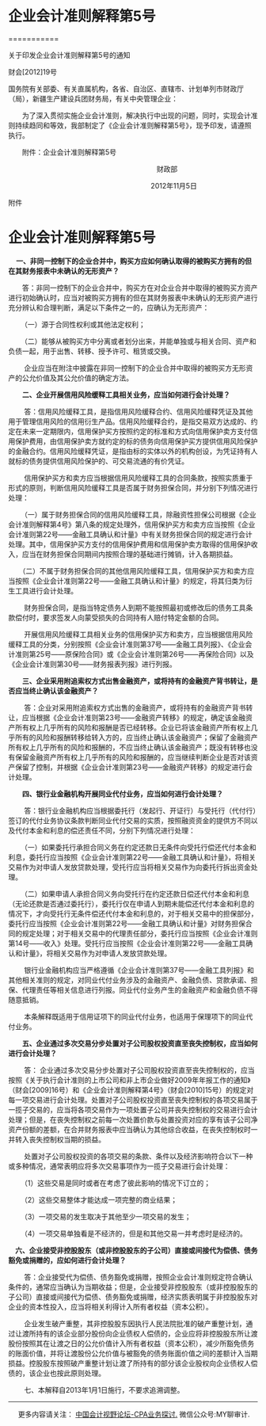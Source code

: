 ﻿# 企业会计准则解释第5号
===========

  

关于印发企业会计准则解释第5号的通知

财会\[2012\]19号

国务院有关部委、有关直属机构，各省、自治区、直辖市、计划单列市财政厅（局），新疆生产建设兵团财务局，有关中央管理企业：

　　为了深入贯彻实施企业会计准则，解决执行中出现的问题，同时，实现会计准则持续趋同和等效，我部制定了《企业会计准则解释第5号》，现予印发，请遵照执行。

　　附件：企业会计准则解释第5号

　　                                                                     财政部　　　　

　                                                                  　2012年11月5日

附件

企业会计准则解释第5号
===========

    **一、非同一控制下的企业合并中，购买方应如何确认取得的被购买方拥有的但在其财务报表中未确认的无形资产？**

　　答：非同一控制下的企业合并中，购买方在对企业合并中取得的被购买方资产进行初始确认时，应当对被购买方拥有的但在其财务报表中未确认的无形资产进行充分辨认和合理判断，满足以下条件之一的，应确认为无形资产：

 　　（一）源于合同性权利或其他法定权利；

 　　（二）能够从被购买方中分离或者划分出来，并能单独或与相关合同、资产和负债一起，用于出售、转移、授予许可、租赁或交换。

 　　企业应当在附注中披露在非同一控制下的企业合并中取得的被购买方无形资产的公允价值及其公允价值的确定方法。

　　**二、企业开展信用风险缓释工具相关业务，应当如何进行会计处理？**

 　　答：信用风险缓释工具，是指信用风险缓释合约、信用风险缓释凭证及其他用于管理信用风险的信用衍生产品。信用风险缓释合约，是指交易双方达成的、约定在未来一定期限内，信用保护买方按照约定的标准和方式向信用保护卖方支付信用保护费用，由信用保护卖方就约定的标的债务向信用保护买方提供信用风险保护的金融合约。信用风险缓释凭证，是指由标的实体以外的机构创设，为凭证持有人就标的债务提供信用风险保护的、可交易流通的有价凭证。

 　　信用保护买方和卖方应当根据信用风险缓释工具的合同条款，按照实质重于形式的原则，判断信用风险缓释工具是否属于财务担保合同，并分别下列情况进行处理：

 　　（一）属于财务担保合同的信用风险缓释工具，除融资性担保公司根据《企业会计准则解释第4号》第八条的规定处理外，信用保护买方和卖方应当按照《企业会计准则第22号——金融工具确认和计量》中有关财务担保合同的规定进行会计处理。其中，信用保护买方支付的信用保护费用和信用保护卖方取得的信用保护收入，应当在财务担保合同期间内按照合理的基础进行摊销，计入各期损益。

　　（二）不属于财务担保合同的其他信用风险缓释工具，信用保护买方和卖方应当按照《企业会计准则第22号——金融工具确认和计量》的规定，将其归类为衍生工具进行会计处理。

 　　财务担保合同，是指当特定债务人到期不能按照最初或修改后的债务工具条款偿付时，要求签发人向蒙受损失的合同持有人赔付特定金额的合同。

 　　开展信用风险缓释工具相关业务的信用保护买方和卖方，应当根据信用风险缓释工具的分类，分别按照《企业会计准则第37号——金融工具列报》、《企业会计准则第25号——原保险合同》或《企业会计准则第26号——再保险合同》以及《企业会计准则第30号——财务报表列报》进行列报。

　　**三、企业采用附追索权方式出售金融资产，或将持有的金融资产背书转让，是否应当终止确认该金融资产？**

 　　答：企业对采用附追索权方式出售的金融资产，或将持有的金融资产背书转让，应当根据《企业会计准则第23号——金融资产转移》的规定，确定该金融资产所有权上几乎所有的风险和报酬是否已经转移。企业已将该金融资产所有权上几乎所有的风险和报酬转移给转入方的，应当终止确认该金融资产；保留了金融资产所有权上几乎所有的风险和报酬的，不应当终止确认该金融资产；既没有转移也没有保留金融资产所有权上几乎所有的风险和报酬的，应当继续判断企业是否对该资产保留了控制，并根据《企业会计准则第23号——金融资产转移》的规定进行会计处理。

　　**四、银行业金融机构开展同业代付业务，应当如何进行会计处理？**

 　　答：银行业金融机构应当根据委托行（发起行、开证行）与受托行（代付行）签订的代付业务协议条款判断同业代付交易的实质，按照融资资金的提供方不同以及代付本金和利息的偿还责任不同，分别下列情况进行处理：

 　　（一）如果委托行承担合同义务在约定还款日无条件向受托行偿还代付本金和利息，委托行应当按照《企业会计准则第22号——金融工具确认和计量》，将相关交易作为对申请人发放贷款处理，受托行应当将相关交易作为向委托行拆出资金处理。

 　　（二）如果申请人承担合同义务向受托行在约定还款日偿还代付本金和利息（无论还款是否通过委托行），委托行仅在申请人到期未能偿还代付本金和利息的情况下，才向受托行无条件偿还代付本金和利息的，对于相关交易中的担保部分，委托行应当按照《企业会计准则第22号——金融工具确认和计量》对财务担保合同的规定处理；对于相关交易中的代理责任部分，委托行应当按照《企业会计准则第14号——收入》处理。受托行应当按照《企业会计准则第22号——金融工具确认和计量》，将相关交易作为对申请人发放贷款处理。

 　　银行业金融机构应当严格遵循《企业会计准则第37号——金融工具列报》和其他相关准则的规定，对同业代付业务涉及的金融资产、金融负债、贷款承诺、担保、代理责任等相关信息进行列报。同业代付业务产生的金融资产和金融负债不得随意抵销。

 　　本条解释既适用于信用证项下的同业代付业务，也适用于保理项下的同业代付业务。

　　**五、企业通过多次交易分步处置对子公司股权投资直至丧失控制权，应当如何进行会计处理？**

 　　答： 企业通过多次交易分步处置对子公司股权投资直至丧失控制权的，应当按照《关于执行会计准则的上市公司和非上市企业做好2009年年报工作的通知》（财会\[2009\]16号）和《企业会计准则解释第4号》（财会\[2010\]15号）的规定对每一项交易进行会计处理。处置对子公司股权投资直至丧失控制权的各项交易属于一揽子交易的，应当将各项交易作为一项处置子公司并丧失控制权的交易进行会计处理；但是，在丧失控制权之前每一次处置价款与处置投资对应的享有该子公司净资产份额的差额，在合并财务报表中应当确认为其他综合收益，在丧失控制权时一并转入丧失控制权当期的损益。

 　　处置对子公司股权投资的各项交易的条款、条件以及经济影响符合以下一种或多种情况，通常表明应将多次交易事项作为一揽子交易进行会计处理：

 　　（1）这些交易是同时或者在考虑了彼此影响的情况下订立的；

 　　（2）这些交易整体才能达成一项完整的商业结果；

 　　（3）一项交易的发生取决于其他至少一项交易的发生；

 　　（4）一项交易单独看是不经济的，但是和其他交易一并考虑时是经济的。

　**六、企业接受非控股股东（或非控股股东的子公司）直接或间接代为偿债、债务豁免或捐赠的，应如何进行会计处理？**

 　　答：企业接受代为偿债、债务豁免或捐赠，按照企业会计准则规定符合确认条件的，通常应当确认为当期收益；但是，企业接受非控股股东（或非控股股东的子公司）直接或间接代为偿债、债务豁免或捐赠，经济实质表明属于非控股股东对企业的资本性投入，应当将相关利得计入所有者权益（资本公积）。

 　　企业发生破产重整，其非控股股东因执行人民法院批准的破产重整计划，通过让渡所持有的该企业部分股份向企业债权人偿债的，企业应将非控股股东所让渡股份按照其在让渡之日的公允价值计入所有者权益（资本公积），减少所豁免债务的账面价值，并将让渡股份公允价值与被豁免的债务账面价值之间的差额计入当期损益。控股股东按照破产重整计划让渡了所持有的部分该企业股权向企业债权人偿债的，该企业也按此原则处理。

 　　七、本解释自2013年1月1日施行，不要求追溯调整。

* * *

     更多内容请关注： [中国会计视野论坛-CPA业务探讨.](https://bbs.esnai.com/thread-5354530-1-3.html) 微信公众号:MY聊审计.